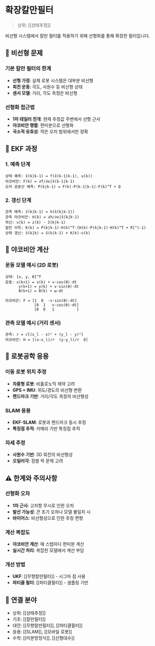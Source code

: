 # 확장칼만필터

> 상위: [[상태추정]]

비선형 시스템에서 칼만 필터를 적용하기 위해 선형화를 통해 확장한 필터입니다.

## 🎯 비선형 문제

### 기본 칼만 필터의 한계
- **선형 가정**: 실제 로봇 시스템은 대부분 비선형
- **회전 운동**: 각도, 사원수 등 비선형 상태
- **센서 모델**: 거리, 각도 측정은 비선형

### 선형화 접근법
- **1차 테일러 전개**: 현재 추정값 주변에서 선형 근사
- **야코비안 행렬**: 편미분으로 선형화
- **국소적 유효성**: 작은 오차 범위에서만 정확

## 🔄 EKF 과정

### 1. 예측 단계
```
상태 예측: x̂(k|k-1) = f(x̂(k-1|k-1), u(k))
야코비안: F(k) = ∂f/∂x|x̂(k-1|k-1)
오차 공분산 예측: P(k|k-1) = F(k)·P(k-1|k-1)·F(k)^T + Q
```

### 2. 갱신 단계
```
관측 예측: ẑ(k|k-1) = h(x̂(k|k-1))
관측 야코비안: H(k) = ∂h/∂x|x̂(k|k-1)
혁신: ν(k) = z(k) - ẑ(k|k-1)
칼만 이득: K(k) = P(k|k-1)·H(k)^T·[H(k)·P(k|k-1)·H(k)^T + R]^(-1)
상태 갱신: x̂(k|k) = x̂(k|k-1) + K(k)·ν(k)
```

## 📐 야코비안 계산

### 운동 모델 예시 (2D 로봇)
```
상태: [x, y, θ]^T
운동: x(k+1) = x(k) + v·cos(θ)·dt
      y(k+1) = y(k) + v·sin(θ)·dt  
      θ(k+1) = θ(k) + ω·dt

야코비안: F = [1  0  -v·sin(θ)·dt]
             [0  1   v·cos(θ)·dt]
             [0  0   1          ]
```

### 관측 모델 예시 (거리 센서)
```
관측: r = √[(x_l - x)² + (y_l - y)²]
야코비안: H = [(x-x_l)/r  (y-y_l)/r  0]
```

## 🤖 로봇공학 응용

### 이동 로봇 위치 추정
- **차륜형 로봇**: 비홀로노믹 제약 고려
- **GPS + IMU**: 위도/경도의 비선형 변환
- **랜드마크 기반**: 거리/각도 측정의 비선형성

### SLAM 응용
- **EKF-SLAM**: 로봇과 랜드마크 동시 추정
- **특징점 추적**: 카메라 기반 특징점 추적

### 자세 추정
- **사원수 기반**: 3D 회전의 비선형성
- **오일러각**: 짐벌 락 문제 고려

## ⚠️ 한계와 주의사항

### 선형화 오차
- **1차 근사**: 고차항 무시로 인한 오차
- **발산 가능성**: 큰 초기 오차나 모델 불일치 시
- **바이어스**: 비선형성으로 인한 추정 편향

### 계산 복잡도
- **야코비안 계산**: 매 스텝마다 편미분 계산
- **실시간 처리**: 복잡한 모델에서 계산 부담

### 개선 방법
- **UKF**: [[무향칼만필터]] - 시그마 점 사용
- **파티클 필터**: [[파티클필터]] - 샘플링 기반

## 🔗 연결 분야
- 상위: [[상태추정]]
- 기초: [[칼만필터]]
- 대안: [[무향칼만필터]], [[파티클필터]]
- 응용: [[SLAM]], [[모바일 로봇]]
- 수학: [[미분방정식]], [[선형대수]]